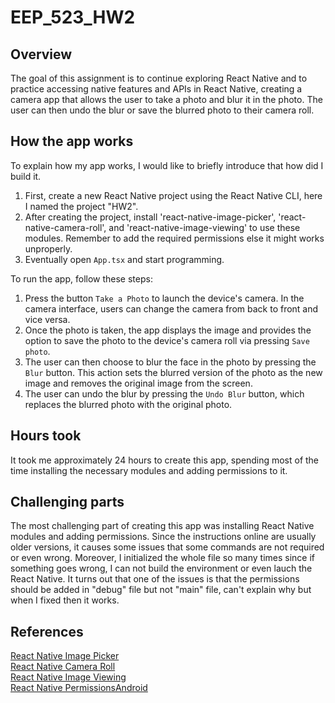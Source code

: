 # EEP_523_HW2

## Overview
The goal of this assignment is to continue exploring React Native and to practice accessing native features and APIs in React Native, creating a camera app that allows the user to take a photo and blur it in the photo. The user can then undo the blur or save the blurred photo to their camera roll.

## How the app works
To explain how my app works, I would like to briefly introduce that how did I build it. 
1. First, create a new React Native project using the React Native CLI, here I named the project "HW2". 
2. After creating the project, install 'react-native-image-picker', 'react-native-camera-roll', and 'react-native-image-viewing' to use these modules. Remember to add the required permissions else it might works unproperly. 
3. Eventually open `App.tsx` and start programming.

To run the app, follow these steps:
1. Press the button `Take a Photo` to launch the device's camera. In the camera interface, users can change the camera from back to front and vice versa. 
2. Once the photo is taken, the app displays the image and provides the option to save the photo to the device's camera roll via pressing `Save photo`. 
3. The user can then choose to blur the face in the photo by pressing the `Blur` button. This action sets the blurred version of the photo as the new image and removes the original image from the screen. 
4. The user can undo the blur by pressing the `Undo Blur` button, which replaces the blurred photo with the original photo.


## Hours took
It took me approximately 24 hours to create this app, spending most of the time installing the necessary modules and adding permissions to it.

## Challenging parts
The most challenging part of creating this app was installing React Native modules and adding permissions. Since the instructions online are usually older versions, it causes some issues that some commands are not required or even wrong. Moreover, I initialized the whole file so many times since if something goes wrong, I can not build the environment or even lauch the React Native. It turns out that one of the issues is that the permissions should be added in "debug" file but not "main" file, can't explain why but when I fixed then it works.

## References<br>
[React Native Image Picker](https://github.com/react-native-image-picker/react-native-image-picker)<br>
[React Native Camera Roll](https://github.com/react-native-cameraroll/react-native-cameraroll)<br>
[React Native Image Viewing](https://github.com/jobtoday/react-native-image-viewing)<br>
[React Native PermissionsAndroid](https://reactnative.dev/docs/permissionsandroid)<br>

